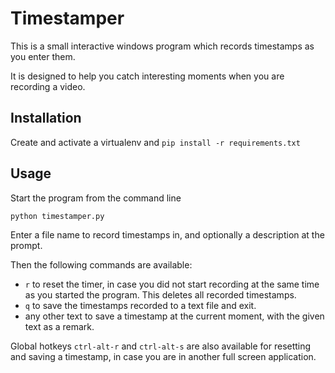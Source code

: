# Timestamper

This is a small interactive windows program which records timestamps as you enter them.

It is designed to help you catch interesting moments when you are recording a video.

## Installation

Create and activate a virtualenv and `pip install -r requirements.txt`

## Usage

Start the program from the command line

    python timestamper.py

Enter a file name to record timestamps in, and optionally a description at the prompt.

Then the following commands are available:
- `r` to reset the timer, in case you did not start recording at the same time as you started the program. This deletes all recorded timestamps.
- `q` to save the timestamps recorded to a text file and exit.
- any other text to save a timestamp at the current moment, with the given text as a remark.

Global hotkeys `ctrl-alt-r` and `ctrl-alt-s` are also available for resetting and saving a timestamp, in case you are in another full screen application.
